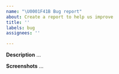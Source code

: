 ```yaml
---
name: "\U0001F41B Bug report"
about: Create a report to help us improve
title: ''
labels: bug
assignees: ''

---
```


**Description**
...

**Screenshots**
...
